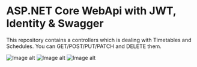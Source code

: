# ASP.NET Core WebApi with JWT, Identity & Swagger

This repository contains a controllers which is dealing with Timetables and Schedules. You can GET/POST/PUT/PATCH and DELETE them.

![Image alt](https://github.com/AlexGubkovich/Photos/raw/main/TimetablesApi/Swagger1)
![Image alt](https://github.com/AlexGubkovich/Photos/raw/main/TimetablesApi/2)
![Image alt](https://github.com/AlexGubkovich/Photos/raw/main/TimetablesApi/3)
